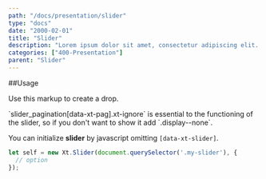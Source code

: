 ```yaml
---
path: "/docs/presentation/slider"
type: "docs"
date: "2000-02-01"
title: "Slider"
description: "Lorem ipsum dolor sit amet, consectetur adipiscing elit. Nunc tempus laoreet leo sit amet iaculis."
categories: ["400-Presentation"]
parent: "Slider"
---
```


##Usage

Use this markup to create a drop.

<script type="text/plain" class="language-markup">
  <div class="slider" data-xt-slider>

    <div class="slides">
      <ul class="slides_inner">

        <li class="slide">
          <div class="slide_inner">
            <!-- content -->
          </div>
        </li>

        <li class="slide">
          <div class="slide_inner">
            <!-- content -->
          </div>
        </li>

      </ul>
    </div>

    <nav class="slider_pagination">
      <button type="button" class="btn xt-ignore" data-xt-pag title="Slide xt-num">
        <span></span>
      </button>
    </nav>

  </div>
</script>

<div class="alert">
  <div class="alert_content">
    `slider_pagination[data-xt-pag].xt-ignore` is essential to the functioning of the slider, so if you don't want to show it add `.display--none`.
  </div>
</div>

You can initialize **slider** by javascript omitting `[data-xt-slider]`.

```jsx
let self = new Xt.Slider(document.querySelector('.my-slider'), {
  // option
});
```